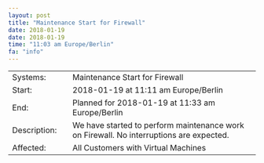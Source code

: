 ```yaml
---
layout: post
title: "Maintenance Start for Firewall"
date: 2018-01-19
date: 2018-01-19
time: "11:03 am Europe/Berlin"
fa: "info"
---
```


|                   |   |                                                                      |
|-------------------|---|----------------------------------------------------------------------|
| Systems:          |   | Maintenance Start for Firewall|
| Start:            |   | 2018-01-19 at 11:11 am Europe/Berlin |
| End:              |   | Planned for 2018-01-19 at 11:33 am  Europe/Berlin |
| Description:      |   | We have started to perform maintenance work on Firewall. No interruptions are expected. |
| Affected:         |   | All Customers with Virtual Machines |